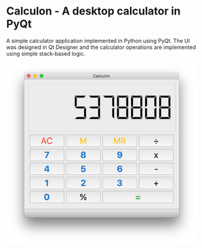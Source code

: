 # Calculon - A desktop calculator in PyQt

A simple calculator application implemented in Python using PyQt. The UI was designed in Qt Designer and the 
calculator operations are implemented using simple stack-based logic.

![Calculon](screenshot-calculator.jpg) 
